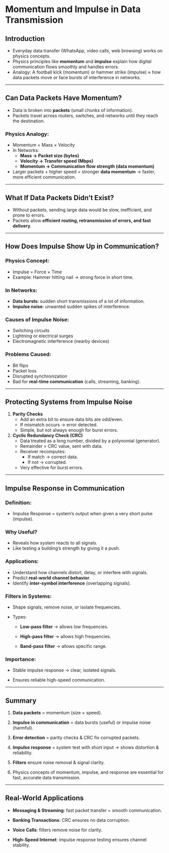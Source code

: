 # Momentum and Impulse in Data Transmission

## Introduction

- Everyday data transfer (WhatsApp, video calls, web browsing) works on physics concepts.
- Physics principles like **momentum** and **impulse** explain how digital communication flows smoothly and handles errors.
- Analogy: A football kick (momentum) or hammer strike (impulse) ≈ how data packets move or face bursts of interference in networks.

---

## Can Data Packets Have Momentum?

- Data is broken into **packets** (small chunks of information).
- Packets travel across routers, switches, and networks until they reach the destination.

### Physics Analogy:

- Momentum = Mass × Velocity
- In Networks:
    - **Mass → Packet size (bytes)**
    - **Velocity → Transfer speed (Mbps)**
    - **Momentum → Communication flow strength (data momentum)**
- Larger packets + higher speed = stronger **data momentum** → faster, more efficient communication.

---

## What If Data Packets Didn’t Exist?

- Without packets, sending large data would be slow, inefficient, and prone to errors.
- Packets allow **efficient routing, retransmission of errors, and fast delivery**.

---

## How Does Impulse Show Up in Communication?

### Physics Concept:

- Impulse = Force × Time
- Example: Hammer hitting nail → strong force in short time.

### In Networks:

- **Data bursts**: sudden short transmissions of a lot of information.
- **Impulse noise**: unwanted sudden spikes of interference.

### Causes of Impulse Noise:

- Switching circuits
- Lightning or electrical surges
- Electromagnetic interference (nearby devices)

### Problems Caused:

- Bit flips
- Packet loss
- Disrupted synchronization
- Bad for **real-time communication** (calls, streaming, banking).

---

## Protecting Systems from Impulse Noise

1. **Parity Checks**
    - Add an extra bit to ensure data bits are odd/even.
    - If mismatch occurs → error detected.
    - Simple, but not always enough for burst errors.
2. **Cyclic Redundancy Check (CRC)**
    - Data treated as a long number, divided by a polynomial (generator).
    - Remainder = CRC value, sent with data.
    - Receiver recomputes:
        - If match → correct data.
        - If not → corrupted.
    - Very effective for burst errors.

---

## Impulse Response in Communication

### Definition:

- Impulse Response = system’s output when given a very short pulse (impulse).

### Why Useful?

- Reveals how system reacts to all signals.
- Like testing a building’s strength by giving it a push.

### Applications:

- Understand how channels distort, delay, or interfere with signals.
- Predict **real-world channel behavior**.
- Identify **inter-symbol interference** (overlapping signals).

### Filters in Systems:

- Shape signals, remove noise, or isolate frequencies.
    
- Types:
    
    - **Low-pass filter** → allows low frequencies.
        
    - **High-pass filter** → allows high frequencies.
        
    - **Band-pass filter** → allows specific range.
        

### Importance:

- Stable impulse response → clear, isolated signals.
    
- Ensures reliable high-speed communication.
    

---

## Summary

1. **Data packets** = momentum (size × speed).
    
2. **Impulse in communication** = data bursts (useful) or impulse noise (harmful).
    
3. **Error detection** = parity checks & CRC fix corrupted packets.
    
4. **Impulse response** = system test with short input → shows distortion & reliability.
    
5. **Filters** ensure noise removal & signal clarity.
    
6. Physics concepts of momentum, impulse, and response are essential for fast, accurate data transmission.
    

---

## Real-World Applications

- **Messaging & Streaming**: fast packet transfer = smooth communication.
    
- **Banking Transactions**: CRC ensures no data corruption.
    
- **Voice Calls**: filters remove noise for clarity.
    
- **High-Speed Internet**: impulse response testing ensures channel stability.